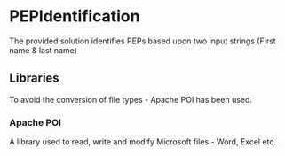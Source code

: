 # PEPIdentification
The provided solution identifies PEPs based upon two input strings (First name & last name)

## Libraries
To avoid the conversion of file types - Apache POI has been used.

### Apache POI
A library used to read, write and modify Microsoft files - Word, Excel etc.

